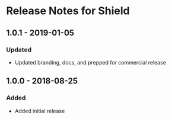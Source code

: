 # Release Notes for Shield

## 1.0.1 - 2019-01-05
### Updated
- Updated branding, docs, and prepped for commercial release

## 1.0.0 - 2018-08-25
### Added
- Added initial release
